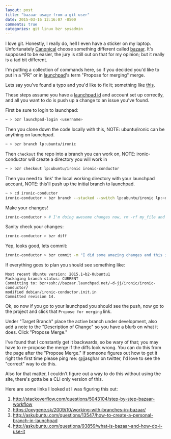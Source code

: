 ```yaml
---
layout: post
title: "bazaar usage from a git user"
date: 2015-03-16 12:16:07 -0500
comments: true
categories: git linux bzr sysadmin
---
```


I love git. Honestly, I really do, hell I even have a sticker on my laptop.
Unfortunately [Canonical](http://canonical.com) choose something different
called [bazaar](http://bazaar.canonical.com/en/). It's supposed to be easier,
the jury is still out on that for my opinion; but it really is a tad bit different.

I'm putting a collection of commands here, so if you decided you'd like to put in
a "PR" or in [launchpad](https://launchpad.net/)'s term "Propose for merging" merge.

Lets say you've found a typo and you'd like to fix it; something like [this](https://code.launchpad.net/~d-jj/ironic/ironic-conductor/+merge/253085).

These steps assume you have a [launchpad id](https://login.launchpad.net/+login) and account set up correctly, and all you
want to do is push up a change to an issue you've found.

First be sure to login to launchpad:

```bash
~ > bzr launchpad-login <username>
```

Then you clone down the code locally with this, NOTE: ubuntu/ironic can be anything on launchpad.

```bash
~ > bzr branch lp:ubuntu/ironic
```

Then `checkout` the repo into a branch you can work on, NOTE: ironic-conductor will create a directory you will work in

```bash
~ > bzr checkout lp:ubuntu/ironic ironic-conductor
```

Then you need to 'link' the local working directory with your launchpad account, NOTE: this'll push up the initial branch to launchpad.

```bash
~ > cd ironic-conductor
ironic-conductor > bzr branch --stacked --switch lp:ubuntu/ironic lp:~d-jj/ironic/ironic-conductor
```

Make your changes!

```bash
ironic-conductor > # I'm doing awesome changes now, rm -rf my_file and blah blah blah
```

Sanity check your changes:

```bash
ironic-conductor > bzr diff
```

Yep, looks good, lets commit:

```bash
ironic-conductor > bzr commit -m "I did some amazing changes and this is that commit"
```

If everything goes to plan you should see something like:
```
Most recent Ubuntu version: 2015.1~b2-0ubuntu1
Packaging branch status: CURRENT
Committing to: bzr+ssh://bazaar.launchpad.net/~d-jj/ironic/ironic-conductor/
modified debian/ironic-conductor.init.in
Committed revision 14.
```

Ok, so now if you go to your launchpad you should see the push, now go to the project and click that
`Propose for merging` link.

Under "Target Branch" place the active branch under development, also add a note to the "Description of Change"
so you have a blurb on what it does. Click "Propose Merge."

I've found that I constantly get it backwards, so be wary of that; you may have to re-propose the merge if the
diffs look wrong. You can do this from the page after the "Propose Merge." If someone figures out how to get it
right the first time please ping me: @jjasghar on twitter, I'd love to see the "correct" way to do this.

Also for that matter, I couldn't figure out a way to do this without using the site, there's gotta be a CLI
only version of this.

Here are some links I looked at I was figuring this out:

1. http://stackoverflow.com/questions/5043104/step-by-step-bazaar-workflow
2. https://oxygene.sk/2009/10/working-with-branches-in-bazaar/
3. http://askubuntu.com/questions/13547/how-to-create-a-personal-branch-in-launchpad
4. http://askubuntu.com/questions/93859/what-is-bazaar-and-how-do-i-use-it
